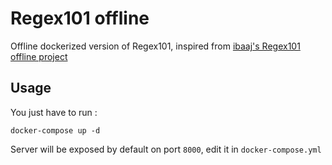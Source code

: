 # Regex101 offline

Offline dockerized version of Regex101, inspired from [ibaaj's Regex101 offline project](https://github.com/ibaaj/Regex101.com-offline-app)

## Usage

You just have to run :

```console
docker-compose up -d
```

Server will be exposed by default on port `8000`, edit it in `docker-compose.yml`
